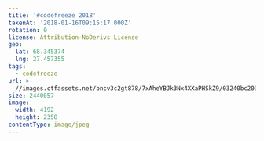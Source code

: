 ```yaml
---
title: '#codefreeze 2018'
takenAt: '2018-01-16T09:15:17.000Z'
rotation: 0
license: Attribution-NoDerivs License
geo:
  lat: 68.345374
  lng: 27.457355
tags:
  - codefreeze
url: >-
  //images.ctfassets.net/bncv3c2gt878/7xAheYBJk3Nx4XXaPHSkZ9/03240bc2038e849cd89253eb95fa2bf7/codefreeze-2018_25929234658_o
size: 2440057
image:
  width: 4192
  height: 2358
contentType: image/jpeg
---
```


